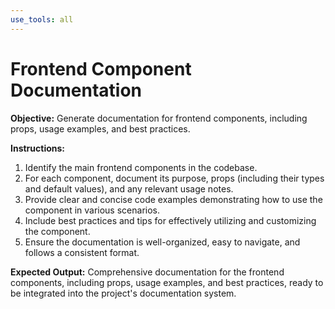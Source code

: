 ```yaml
---
use_tools: all
---
```

# Frontend Component Documentation

**Objective:** Generate documentation for frontend components, including props, usage examples, and best practices.

**Instructions:**
1. Identify the main frontend components in the codebase.
2. For each component, document its purpose, props (including their types and default values), and any relevant usage notes.
3. Provide clear and concise code examples demonstrating how to use the component in various scenarios.
4. Include best practices and tips for effectively utilizing and customizing the component.
5. Ensure the documentation is well-organized, easy to navigate, and follows a consistent format.

**Expected Output:** Comprehensive documentation for the frontend components, including props, usage examples, and best practices, ready to be integrated into the project's documentation system.
